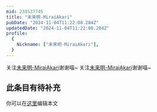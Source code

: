 ```yaml
---
mid: 238537745
title: "未来明-MiraiAkari"
pubDate: "2024-11-04T11:22:08.284Z"
updatedDate: "2024-11-04T11:22:08.284Z"
profile:
  {
    Nickname: ["未来明-MiraiAkari"],
  }
---
```


关注[未来明-MiraiAkari](https://space.bilibili.com/238537745)谢谢喵~ 关注[未来明-MiraiAkari](https://space.bilibili.com/238537745)谢谢喵~

## 此条目有待补充
你可以在[这里](https://github.com/Yuhanawa/VTuber.ICU-Content/edit/master/v/未来明-MiraiAkari/index.md)编辑本文
